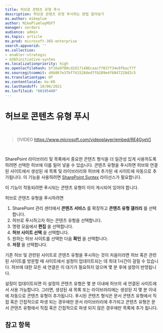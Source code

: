 ```yaml
---
title: 허브로 콘텐츠 유형 푸시
description: 허브로 콘텐츠 유형 푸시하는 방법 알아보기
ms.author: mikeplum
author: MikePlumleyMSFT
manager: serdars
audience: admin
ms.topic: article
ms.prod: microsoft-365-enterprise
search.appverid: ''
ms.collection:
- enabler-strategic
- m365initiative-syntex
ms.localizationpriority: high
ms.openlocfilehash: bf16a9700cd2d171486caacf7037f34e9fbacf7f
ms.sourcegitcommit: d4b867e37bf741528ded7fb289e4f6847228d2c5
ms.translationtype: HT
ms.contentlocale: ko-KR
ms.lasthandoff: 10/06/2021
ms.locfileid: "60195440"
---
```

# <a name="push-content-types-to-a-hub"></a>허브로 콘텐츠 유형 푸시

</br>

> [!VIDEO https://www.microsoft.com/videoplayer/embed/RE4GyeV]  

</br>


SharePoint 라이브러리 및 목록에서 중요한 콘텐츠 형식을 더 일관성 있게 사용하도록 하려면 선택한 허브에 이를 밀어 넣을 수 있습니다. 콘텐츠 유형을 푸시하면 허브와 연결된 사이트에서 생성된 새 목록 및 라이브러리와 허브에 추가된 새 사이트에 자동으로 추가됩니다. 이 기능을 사용하려면 [SharePoint Syntex](index.md) 라이선스가 필요합니다.

이 기능이 작동되려면 푸시되는 콘텐츠 유형이 이미 게시되어 있어야 합니다.

허브로 콘텐츠 유형을 푸시하려면

1. SharePoint 관리 센터에서 **콘텐츠 서비스** 를 확장하고 **콘텐츠 유형 갤러리** 를 선택합니다.
2. 허브로 푸시하고자 하는 콘텐츠 유형을 선택합니다.
3. 명령 모음에서 **편집** 을 선택합니다.
4. **허브 사이트 선택** 을 선택합니다.
5. 원하는 허브 사이트를 선택한 다음 **확인** 을 선택합니다.
6. **저장** 을 선택합니다.

기존 허브 및 관련된 사이트로 콘텐츠 유형을 푸시하는 것이 처음이라면 허브 혹은 관련된 사이트를 방문할 때 사이트에서 설정이 업데이트되는 데 최대 1시간이 걸릴 수 있습니다. 허브에 대한 모든 새 연결은 이 대기가 필요하지 않으며 몇 분 후에 설정이 반영됩니다.

설정이 업데이트되면 이 설정의 콘텐츠 유형은 몇 분 이내에 허브의 새 연결된 사이트에서 사용 가능합니다. 그러면, 생성된 새 목록 또는 라이브러리에는 생성된 지 몇 분 이내에 자동으로 콘텐츠 유형이 추가됩니다. 푸시된 콘텐츠 형식은 문서 콘텐츠 유형에서 직접 혹은 간접적으로 파생 되는 경우에만 문서 라이브러리에 추가되고 콘텐츠 유형은 문서 콘텐츠 유형에서 직접 혹은 간접적으로 파생 되지 않은 경우에만 목록에 추가 됩니다.

## <a name="see-also"></a>참고 항목

